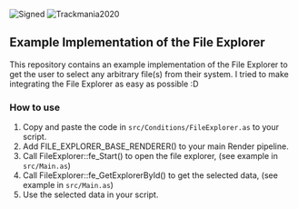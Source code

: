![Signed](https://img.shields.io/badge/Signed-No-FF3333)
![Trackmania2020](https://img.shields.io/badge/Game-Trackmania-blue)

## Example Implementation of the File Explorer

This repository contains an example implementation of the File Explorer to get the user to select any arbitrary file(s) from their system.
I tried to make integrating the File Explorer as easy as possible :D


### How to use

1. Copy and paste the code in `src/Conditions/FileExplorer.as` to your script.
2. Add FILE_EXPLORER_BASE_RENDERER() to your main Render pipeline.
3. Call FileExplorer::fe_Start() to open the file explorer, (see example in `src/Main.as`)
4. Call FileExplorer::fe_GetExplorerById() to get the selected data, (see example in `src/Main.as`)
5. Use the selected data in your script.

